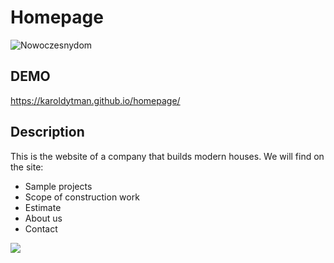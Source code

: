 # Homepage

![Nowoczesnydom](https://encrypted-tbn0.gstatic.com/images?q=tbn:ANd9GcSpVyPx66Hq1RvQ1nH8Mc9m4MJYrUdUe8-EJA&usqp=CAU)

## DEMO

https://karoldytman.github.io/homepage/
 
 ## Description
 
 This is the website of a company that builds modern houses.
 We will find on the site:
 - Sample projects
 - Scope of construction work
 - Estimate
 - About us
 - Contact
 <img src = "https://github.com/karoldytman/homepage/blob/main/images/AnimationHomepage.gif">
 
 
